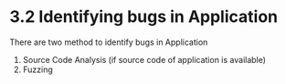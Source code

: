 # 3.2 Identifying bugs in Application

There are two method to identify bugs in Application

1. Source Code Analysis \(if source code of application is available\)
2. Fuzzing



